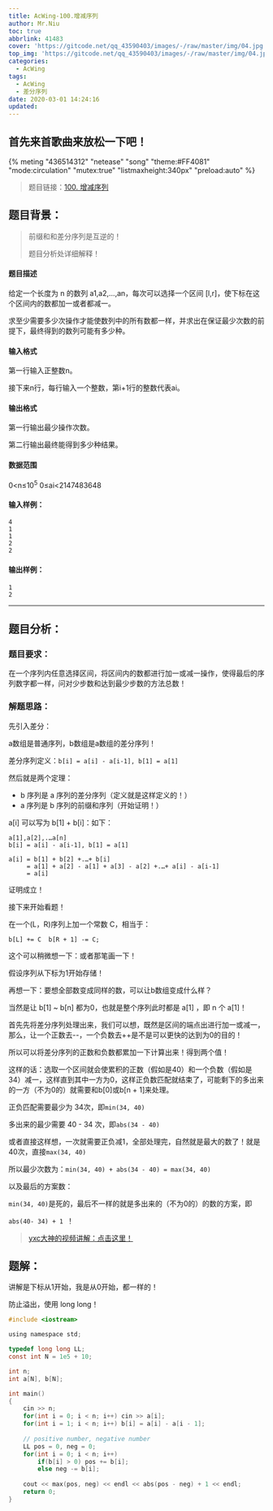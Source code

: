 ```yaml
---
title: AcWing-100.增减序列
author: Mr.Niu
toc: true
abbrlink: 41483
cover: 'https://gitcode.net/qq_43590403/images/-/raw/master/img/04.jpg'
top_img: 'https://gitcode.net/qq_43590403/images/-/raw/master/img/04.jpg'
categories:
  - AcWing
tags:
  - AcWing
  - 差分序列
date: 2020-03-01 14:24:16
updated:
---
```






## 首先来首歌曲来放松一下吧！

{% meting "436514312" "netease" "song" "theme:#FF4081" "mode:circulation" "mutex:true" "listmaxheight:340px" "preload:auto"  %}



> 题目链接：[100. 增减序列](https://www.acwing.com/problem/content/102/)



## 题目背景：



> 前缀和和差分序列是互逆的！
>
> 题目分析处详细解释！

#### 题目描述





给定一个长度为 n 的数列 a1,a2,…,an，每次可以选择一个区间 [l,r]，使下标在这个区间内的数都加一或者都减一。

求至少需要多少次操作才能使数列中的所有数都一样，并求出在保证最少次数的前提下，最终得到的数列可能有多少种。

#### 输入格式

第一行输入正整数n。

接下来n行，每行输入一个整数，第i+1行的整数代表ai。

#### 输出格式

第一行输出最少操作次数。

第二行输出最终能得到多少种结果。

#### 数据范围

0<n≤10<sup>5</sup>
0≤ai<2147483648

#### 输入样例：

```
4
1
1
2
2
```

#### 输出样例：

```
1
2
```



---



## 题目分析：

### 题目要求：



在一个序列内任意选择区间，将区间内的数都进行加一或减一操作，使得最后的序列数字都一样，问对少步数和达到最少步数的方法总数！

### 解题思路：



先引入差分：

a数组是普通序列，b数组是a数组的差分序列！

差分序列定义：`b[i] = a[i] - a[i-1], b[1] = a[1]`

然后就是两个定理：

- b 序列是 a 序列的差分序列（定义就是这样定义的！）
- a 序列是 b 序列的前缀和序列（开始证明！）

a[i] 可以写为 b[1] + b[i]：如下：

```
a[1],a[2],.…a[n]
b[i] = a[i] - a[i-1], b[1] = a[1]

a[i] = b[1] + b[2] +.…+ b[i]
     = a[1] + a[2] - a[1] + a[3] - a[2] +.…+ a[i] - a[i-1]
     = a[i]
```

证明成立！



接下来开始看题！

在一个(L，R)序列上加一个常数 C，相当于：

```
b[L] += C  b[R + 1] -= C;
```

这个可以稍微想一下：或者那笔画一下！



假设序列从下标为1开始存储！

再想一下：要想全部数变成同样的数，可以让b数组变成什么样？

当然是让 b[1] ~ b[n] 都为0，也就是整个序列此时都是 a[1]  ，即 n 个 a[1]！



首先先将差分序列处理出来，我们可以想，既然是区间的端点出进行加一或减一，那么，让一个正数去--，一个负数去++是不是可以更快的达到为0的目的！

所以可以将差分序列的正数和负数都累加一下计算出来！得到两个值！

这样的话：选取一个区间就会使累积的正数（假如是40）和一个负数（假如是34）减一，这样直到其中一方为0，这样正负数匹配就结束了，可能剩下的多出来的一方（不为0的）就需要和b[0]或b[n + 1]来处理。

正负匹配需要最少为 34次，即`min(34, 40)`

多出来的最少需要 40 - 34 次，即`abs(34 - 40)`

或者直接这样想，一次就需要正负减1，全部处理完，自然就是最大的数了！就是40次，直接`max(34, 40)`

所以最少次数为：`min(34, 40) + abs(34 - 40) = max(34, 40)`

以及最后的方案数：

`min(34, 40)`是死的，最后不一样的就是多出来的（不为0的）的数的方案，即

`abs(40- 34) + 1 `！

 

> [yxc大神的视频讲解：点击这里！](https://www.acwing.com/video/84/)



## 题解：



讲解是下标从1开始，我是从0开始，都一样的！

防止溢出，使用 long long！



```c
#include <iostream>

using namespace std;

typedef long long LL;
const int N = 1e5 + 10;

int n;
int a[N], b[N];

int main()
{
    cin >> n; 
    for(int i = 0; i < n; i++) cin >> a[i];
    for(int i = 1; i < n; i++) b[i] = a[i] - a[i - 1];
    
    // positive number, negative number
    LL pos = 0, neg = 0;
    for(int i = 0; i < n; i++)
        if(b[i] > 0) pos += b[i];
        else neg -= b[i];
        
    cout << max(pos, neg) << endl << abs(pos - neg) + 1 << endl;
    return 0;
}
```

